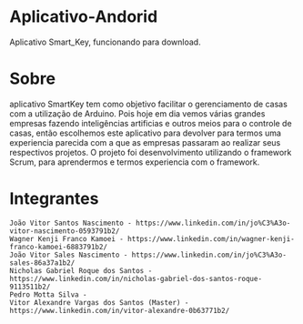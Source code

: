 # Aplicativo-Andorid
Aplicativo Smart_Key, funcionando para download.
# Sobre
aplicativo SmartKey tem como objetivo facilitar o gerenciamento de casas com a utilização de Arduino. Pois hoje em dia vemos várias grandes empresas fazendo inteligências artificias e outros meios para o controle de casas, então escolhemos este aplicativo para devolver para termos uma experiencia parecida com a que as empresas passaram ao realizar seus respectivos projetos.
 O projeto foi desenvolvimento utilizando o framework Scrum, para aprendermos e termos experiencia com o framework.
 # Integrantes
    João Vitor Santos Nascimento - https://www.linkedin.com/in/jo%C3%A3o-vitor-nascimento-0593791b2/
    Wagner Kenji Franco Kamoei - https://www.linkedin.com/in/wagner-kenji-franco-kamoei-6883791b2/
    João Vitor Sales Nascimento - https://www.linkedin.com/in/jo%C3%A3o-sales-86a37a1b2/
    Nicholas Gabriel Roque dos Santos - https://www.linkedin.com/in/nicholas-gabriel-dos-santos-roque-9113511b2/
    Pedro Motta Silva -
    Vitor Alexandre Vargas dos Santos (Master) - https://www.linkedin.com/in/vitor-alexandre-0b63771b2/
